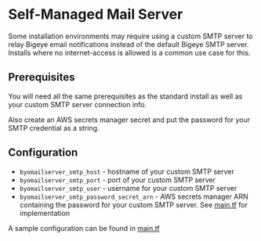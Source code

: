 # Self-Managed Mail Server

Some installation environments may require using a custom SMTP server to relay
Bigeye email notifications instead of the default Bigeye SMTP server.  Installs
where no internet-access is allowed is a common use case for this.

## Prerequisites

You will need all the same prerequisites as the standard
install as well as your custom SMTP server connection info.

Also create an AWS secrets manager secret and put the password for your SMTP credential as a string.

## Configuration

* `byomailserver_smtp_host` - hostname of your custom SMTP server
* `byomailserver_smtp_port` - port of your custom SMTP server
* `byomailserver_smtp_user` - username for your custom SMTP server
* `byomailserver_smtp_password_secret_arn` - AWS secrets manager ARN containing the password for your custom SMTP server.  See [main.tf](./main.tf) for implementation

A sample configuration can be found in [main.tf](./main.tf)